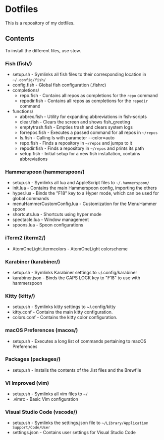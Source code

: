 # Dotfiles

This is a repository of my dotfiles.

## Contents

To install the different files, use stow.
### Fish (fish/)

* setup.sh - Symlinks all fish files to their corresponding location in `~/.config/fish/`
* config.fish - Global fish configuration (.fishrc)
* completions/
  * repo.fish - Contains all repos as completions for the `repo` command
  * repodir.fish - Contains all repos as completions for the `repodir` command
* functions/
  * abbrex.fish - Utility for expanding abbreviations in fish-scripts
  * clear.fish - Clears the screen and shows fish_greeting
  * emptytrash.fish - Empties trash and clears system logs
  * forrepos.fish - Executes a passed command for all repos in `~/repos`
  * ls.fish - Calling ls with parameter --color=auto
  * repo.fish - Finds a repository in `~/repos` and jumps to it
  * repodir.fish - Finds a repository in `~/repos` and prints its path
  * setup.fish - Initial setup for a new fish installation,
  contains abbreviations

### Hammerspoon (hammerspoon/)

* setup.sh - Symlinks all lua and AppleScript files to `~/.hammerspoon/`
* init.lua - Contains the main Hammerspoon config, importing the others
* hyper.lua - Binds the "F18" key to a Hyper mode, which can be used for
global commands
* menuHammerCustomConfig.lua - Customization for the MenuHammer spoon
* shortcuts.lua - Shortcuts using hyper mode
* spectacle.lua - Window management
* spoons.lua - Spoon configurations

### iTerm2 (iterm2/)

* AtomOneLight.itermcolors - AtomOneLight colorscheme

### Karabiner (karabiner/)

* setup.sh - Symlinks Karabiner settings to ~/.config/karabiner
* karabiner.json - Binds the CAPS LOCK key to "F18" to use with hammerspoon

### Kitty (kitty/)

* setup.sh - Symlinks kitty settings to ~/.config/kitty
* kitty.conf - Contains the main kitty configuration.
* colors.conf - Contains the kitty color configuration.

### macOS Preferences (macos/)

* setup.sh - Executes a long list of commands pertaining to macOS Preferences

### Packages (packages/)

* setup.sh - Installs the contents of the .list files and the Brewfile

### VI Improved (vim)

* setup.sh - Symlinks all vim files to `~/`
* .vimrc - Basic Vim configuration

### Visual Studio Code (vscode/)

* setup.sh - Symlinks the settings.json file to `~/Library/Application Support/Code/User`
* settings.json - Contains user settings for Visual Studio Code
